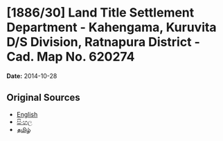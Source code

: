 # [1886/30] Land Title Settlement Department - Kahengama, Kuruvita D/S Division, Ratnapura District - Cad. Map No. 620274

**Date:** 2014-10-28

## Original Sources

- [English](https://documents.gov.lk/view/extra-gazettes/2014/10/1886-30_E.pdf)
- [සිංහල](https://documents.gov.lk/view/extra-gazettes/2014/10/1886-30_S.pdf)
- [தமிழ்](https://documents.gov.lk/view/extra-gazettes/2014/10/1886-30_T.pdf)
